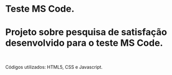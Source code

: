 # Teste MS Code.
<h1>Projeto sobre pesquisa de satisfação desenvolvido para o teste MS Code.</h1><br>
<p>
Códigos utilizados: HTML5, CSS e Javascript.
</p>
